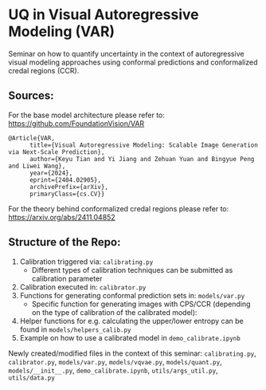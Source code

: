 # UQ in Visual Autoregressive Modeling (VAR) 
Seminar on how to quantify uncertainty in the context of autoregressive visual modeling approaches using conformal predictions and conformalized credal regions (CCR). 

## Sources: 
For the base model architecture please refer to: 
https://github.com/FoundationVision/VAR
```
@Article{VAR,
      title={Visual Autoregressive Modeling: Scalable Image Generation via Next-Scale Prediction}, 
      author={Keyu Tian and Yi Jiang and Zehuan Yuan and Bingyue Peng and Liwei Wang},
      year={2024},
      eprint={2404.02905},
      archivePrefix={arXiv},
      primaryClass={cs.CV}}
```

For the theory behind conformalized credal regions please refer to: 
https://arxiv.org/abs/2411.04852

## Structure of the Repo: 
1) Calibration triggered via: `calibrating.py`
      - Different types of calibration techniques can be submitted as calibration parameter
3) Calibration executed in: `calibrator.py`
4) Functions for generating conformal prediction sets in: `models/var.py`
      - Specific function for generating images with CPS/CCR (depending on the type of calibration of the calibrated model): 
5) Helper functions for e.g. calculating the upper/lower entropy can be found in `models/helpers_calib.py`
6) Example on how to use a calibrated model in `demo_calibrate.ipynb`

Newly created/modified files in the context of this seminar: `calibrating.py`, `calibrator.py`, `models/var.py`, `models/vqvae.py`, `models/quant.py`, `models/__init__.py`, `demo_calibrate.ipynb`, `utils/args_util.py`, `utils/data.py`
